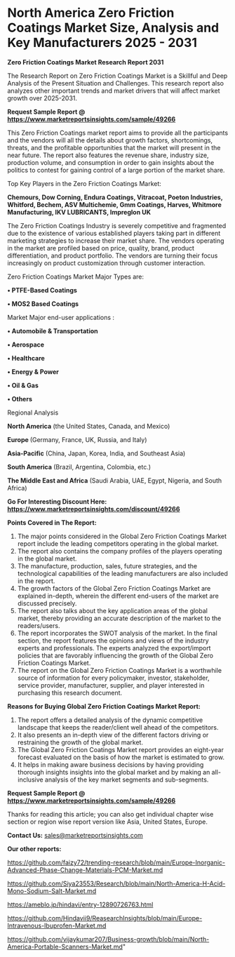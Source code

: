 # North America Zero Friction Coatings Market Size, Analysis and Key Manufacturers 2025 - 2031

<strong>Zero Friction Coatings Market Research Report 2031</strong>

The Research Report on Zero Friction Coatings Market is a Skillful and Deep Analysis of the Present Situation and Challenges. This research report also analyzes other important trends and market drivers that will affect market growth over 2025-2031.

<strong>Request Sample Report @ <a href=https://www.marketreportsinsights.com/sample/49266>https://www.marketreportsinsights.com/sample/49266</a></strong>

This Zero Friction Coatings market report aims to provide all the participants and the vendors will all the details about growth factors, shortcomings, threats, and the profitable opportunities that the market will present in the near future. The report also features the revenue share, industry size, production volume, and consumption in order to gain insights about the politics to contest for gaining control of a large portion of the market share.

Top Key Players in the Zero Friction Coatings Market:

<strong>Chemours, Dow Corning, Endura Coatings, Vitracoat, Poeton Industries, Whitford, Bechem, ASV Multichemie, Gmm Coatings, Harves, Whitmore Manufacturing, IKV LUBRICANTS, Impreglon UK</strong>

The Zero Friction Coatings Industry is severely competitive and fragmented due to the existence of various established players taking part in different marketing strategies to increase their market share. The vendors operating in the market are profiled based on price, quality, brand, product differentiation, and product portfolio. The vendors are turning their focus increasingly on product customization through customer interaction.

Zero Friction Coatings Market Major Types are:

<strong>•  PTFE-Based Coatings

•  MOS2 Based Coatings</strong>

Market Major end-user applications :

<strong>•  Automobile & Transportation

•  Aerospace

•  Healthcare

•  Energy & Power

•  Oil & Gas

•  Others</strong>

Regional Analysis

</u><strong><b>North America</b></strong> (the United States, Canada, and Mexico)

<strong><b>Europe </b></strong>(Germany, France, UK, Russia, and Italy)

<strong><b>Asia-Pacific</b></strong> (China, Japan, Korea, India, and Southeast Asia)

<strong><b>South America</b></strong> (Brazil, Argentina, Colombia, etc.)

<strong><b>The Middle East and Africa</b></strong> (Saudi Arabia, UAE, Egypt, Nigeria, and South Africa)

<strong>Go For Interesting Discount Here: <a href=https://www.marketreportsinsights.com/discount/49266>https://www.marketreportsinsights.com/discount/49266</a></strong>

<strong>Points Covered in The Report:</strong>
<ol>
  <li>The major points considered in the Global Zero Friction Coatings Market report include the leading competitors operating in the global market.</li>
  <li>The report also contains the company profiles of the players operating in the global market.</li>
  <li>The manufacture, production, sales, future strategies, and the technological capabilities of the leading manufacturers are also included in the report.</li>
  <li>The growth factors of the Global Zero Friction Coatings Market are explained in-depth, wherein the different end-users of the market are discussed precisely.</li>
  <li>The report also talks about the key application areas of the global market, thereby providing an accurate description of the market to the readers/users.</li>
  <li>The report incorporates the SWOT analysis of the market. In the final section, the report features the opinions and views of the industry experts and professionals. The experts analyzed the export/import policies that are favorably influencing the growth of the Global Zero Friction Coatings Market.</li>
  <li>The report on the Global Zero Friction Coatings Market is a worthwhile source of information for every policymaker, investor, stakeholder, service provider, manufacturer, supplier, and player interested in purchasing this research document.</li>
</ol>
<strong>Reasons for Buying Global Zero Friction Coatings Market Report:</strong>

<ol>
  <li>The report offers a detailed analysis of the dynamic competitive landscape that keeps the reader/client well ahead of the competitors.</li>
  <li>It also presents an in-depth view of the different factors driving or restraining the growth of the global market.</li>
  <li>The Global Zero Friction Coatings Market report provides an eight-year forecast evaluated on the basis of how the market is estimated to grow.</li>
  <li>It helps in making aware business decisions by having providing thorough insights insights into the global market and by making an all-inclusive analysis of the key market segments and sub-segments.</li>
</ol>
<strong>Request Sample Report @ <a href=https://www.marketreportsinsights.com/sample/49266>https://www.marketreportsinsights.com/sample/49266</a></strong>


Thanks for reading this article; you can also get individual chapter wise section or region wise report version like Asia, United States, Europe.

<strong>Contact Us:</strong>
sales@marketreportsinsights.com

<strong>Our other reports:</strong>

<a href=https://github.com/faizy72/trending-research/blob/main/Europe-Inorganic-Advanced-Phase-Change-Materials-PCM-Market.md>https://github.com/faizy72/trending-research/blob/main/Europe-Inorganic-Advanced-Phase-Change-Materials-PCM-Market.md</a>

<a href=https://github.com/Siya23553/Research/blob/main/North-America-H-Acid-Mono-Sodium-Salt-Market.md>https://github.com/Siya23553/Research/blob/main/North-America-H-Acid-Mono-Sodium-Salt-Market.md</a>

<a href=https://ameblo.jp/hindavi/entry-12890726763.html>https://ameblo.jp/hindavi/entry-12890726763.html</a>

<a href=https://github.com/Hindavii9/ReasearchInsights/blob/main/Europe-Intravenous-Ibuprofen-Market.md>https://github.com/Hindavii9/ReasearchInsights/blob/main/Europe-Intravenous-Ibuprofen-Market.md</a>

<a href=https://github.com/vijaykumar207/Business-growth/blob/main/North-America-Portable-Scanners-Market.md>https://github.com/vijaykumar207/Business-growth/blob/main/North-America-Portable-Scanners-Market.md</a>"
